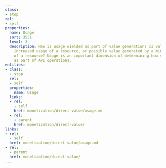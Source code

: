 ```yaml
---
class:
- stop
rel:
- self
properties:
  name: Usage
  sort: 3551
  level: 3
  description: How is usage wielded as part of value generation? Is value about the
    increased usage of a resource, or possible value generated by a minimum usage
    of a resource? Usage is an important dimension of determining how value is generated
    as part of API operations.
entities:
- class:
  - stop
  rel:
  - self
  properties:
    name: Usage
  links:
  - rel:
    - self
    href: monetization/direct-value/usage.md
  - rel:
    - parent
    href: monetization/direct-value/
links:
- rel:
  - self
  href: monetization/direct-value/usage.md
- rel:
  - parent
  href: monetization/direct-value/
...
```

